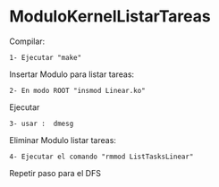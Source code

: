 # ModuloKernelListarTareas

Compilar:
~~~
1- Ejecutar "make"
~~~
Insertar Modulo para listar tareas:
~~~
2- En modo ROOT "insmod Linear.ko"
~~~
Ejecutar 
~~~
3- usar :  dmesg
~~~

Eliminar Modulo listar tareas:
~~~
4- Ejecutar el comando "rmmod ListTasksLinear"
~~~

Repetir paso para el DFS
